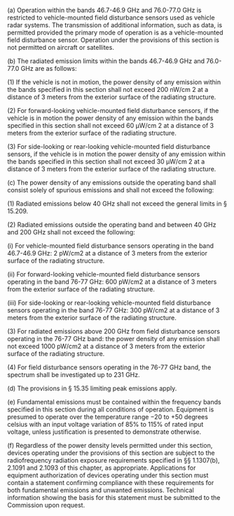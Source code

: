 (a) Operation within the bands 46.7-46.9 GHz and 76.0-77.0 GHz is restricted to vehicle-mounted field disturbance sensors used as vehicle radar systems. The transmission of additional information, such as data, is permitted provided the primary mode of operation is as a vehicle-mounted field disturbance sensor. Operation under the provisions of this section is not permitted on aircraft or satellites.

(b) The radiated emission limits within the bands 46.7-46.9 GHz and 76.0-77.0 GHz are as follows:

(1) If the vehicle is not in motion, the power density of any emission within the bands specified in this section shall not exceed 200 nW/cm 2 at a distance of 3 meters from the exterior surface of the radiating structure.

(2) For forward-looking vehicle-mounted field disturbance sensors, if the vehicle is in motion the power density of any emission within the bands specified in this section shall not exceed 60 μW/cm 2 at a distance of 3 meters from the exterior surface of the radiating structure.

(3) For side-looking or rear-looking vehicle-mounted field disturbance sensors, if the vehicle is in motion the power density of any emission within the bands specified in this section shall not exceed 30 μW/cm 2 at a distance of 3 meters from the exterior surface of the radiating structure.

(c) The power density of any emissions outside the operating band shall consist solely of spurious emissions and shall not exceed the following:

(1) Radiated emissions below 40 GHz shall not exceed the general limits in § 15.209.

(2) Radiated emissions outside the operating band and between 40 GHz and 200 GHz shall not exceed the following:

(i) For vehicle-mounted field disturbance sensors operating in the band 46.7-46.9 GHz: 2 pW/cm2 at a distance of 3 meters from the exterior surface of the radiating structure.

(ii) For forward-looking vehicle-mounted field disturbance sensors operating in the band 76-77 GHz: 600 pW/cm2 at a distance of 3 meters from the exterior surface of the radiating structure.

(iii) For side-looking or rear-looking vehicle-mounted field disturbance sensors operating in the band 76-77 GHz: 300 pW/cm2 at a distance of 3 meters from the exterior surface of the radiating structure.

(3) For radiated emissions above 200 GHz from field disturbance sensors operating in the 76-77 GHz band: the power density of any emission shall not exceed 1000 pW/cm2 at a distance of 3 meters from the exterior surface of the radiating structure.

(4) For field disturbance sensors operating in the 76-77 GHz band, the spectrum shall be investigated up to 231 GHz.

(d) The provisions in § 15.35 limiting peak emissions apply.

(e) Fundamental emissions must be contained within the frequency bands specified in this section during all conditions of operation. Equipment is presumed to operate over the temperature range −20 to +50 degrees celsius with an input voltage variation of 85% to 115% of rated input voltage, unless justification is presented to demonstrate otherwise.

(f) Regardless of the power density levels permitted under this section, devices operating under the provisions of this section are subject to the radiofrequency radiation exposure requirements specified in §§ 1.1307(b), 2.1091 and 2.1093 of this chapter, as appropriate. Applications for equipment authorization of devices operating under this section must contain a statement confirming compliance with these requirements for both fundamental emissions and unwanted emissions. Technical information showing the basis for this statement must be submitted to the Commission upon request.

